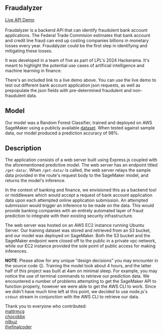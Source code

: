## Fraudalyzer
[Live API Demo](https://fraudalyzer-frontend.vercel.app/) <br> <br>
Fraudalyzer is a backend API that can identify fraudulent bank account applications. The Federal Trade Commision estimates that bank account and credit line fraud can end up costing companies billions in monetary losses every year. Fraudalyzer could be the first step in identifying and mitigating these losses.

It was developed in a team of five as part of LPL's 2024 Hackerama. It's meant to highlight the potential use cases of artificial intelligence and machine learning in finance. 

There's an included link to a live demo above. You can use the live demo to test out different bank account application json requests, as well as prepopulate the json fields with pre-determined fraudulent and non-fraudulent data.

## Model
Our model was a Random Forest Classifier, trained and deployed on AWS SageMaker using a publicly available [dataset](https://www.kaggle.com/datasets/sgpjesus/bank-account-fraud-dataset-neurips-2022). When tested against sample data, our model produced a prediction accuracy of 98%.

## Description
The application consists of a web server built using Express.js coupled with the aforementioned predictive model. The web server has an endpoint titled `/get-data/`. When `/get-data/` is called, the web server relays the sample data provided in the route's request body to the SageMaker model, and returns the model's inference. 

In the context of banking and finance, we envisioned this as a backend tool or middleware which would accept a request of bank account application data upon each attempted online application submission. An attempted submission would trigger an inference to be made on the data. This would provide banking companies with an entirely automated layer of fraud prediction to integrate with their existing security infrastructure.

The web server was hosted on an AWS EC2 instance running Ubuntu Server. Our training dataset was stored and retrieved from an S3 bucket, and our model was deployed on SageMaker. Both the S3 bucket and the SageMaker endpoint were closed off to the public in a private vpc network, while our EC2 instance provided the sole point of public access for making inferences.


**NOTE**: Please allow for any unique "design decisions" you may encounter in the source code :wink:. Training the model took about 4 hours, and the latter half of this project was built at 4am on minimal sleep. For example, you may notice the use of terminal commands to retrieve our prediction data. We encountered a number 
of problems attempting to get the SageMaker API to function properly, however we were able to get the AWS CLI to work. Since we didn't have much time left at this point, we decided to use node.js's `stdout` stream in conjunction with the AWS CLI to retrieve our data. 

Thank you to everyone who contributed:\
[mattrmcg](https://github.com/mattrmcg)\
[chocobbx](https://github.com/chocobbx)\
[nilbuz](https://github.com/nilbuz)\
[thefinalcoder](https://github.com/thefinalcoder)





